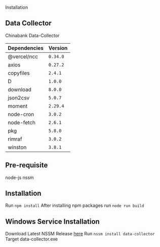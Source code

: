 Installation
## Data Collector

Chinabank Data-Collector


|Dependencies    |Version   
|----------------|---------
|@vercel/ncc	 |`0.34.0`            
|axios           |`0.27.2`            
|copyfiles       |`2.4.1`
|D	             |`1.0.0`            
|download        |`8.0.0`            
|json2csv        |`5.0.7`
|moment          |`2.29.4`            
|node-cron       |`3.0.2`            
|node-fetch      |`2.6.1`
|pkg		     |`5.8.0`
|rimraf		     |`3.0.2`
|winston         |`3.8.1` 

## Pre-requisite
node-js
nssm


## Installation

Run `npm install`
After installing npm packages run `node run build`


## Windows Service Installation
Download Latest NSSM Release [here](https://nssm.cc/download)
Run `nssm install data-collector`
Target data-collector.exe
